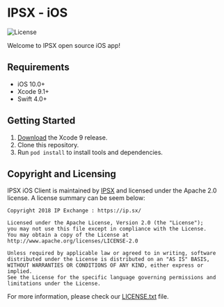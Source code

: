 # IPSX - iOS

![License](https://img.shields.io/hexpm/l/plug.svg)

Welcome to IPSX open source iOS app!

## Requirements

- iOS 10.0+
- Xcode 9.1+
- Swift 4.0+

## Getting Started

1. [Download](https://developer.apple.com/xcode/download/) the Xcode 9 release.
1. Clone this repository.
1. Run `pod install` to install tools and dependencies.

## Copyright and Licensing

IPSX iOS Client is maintained by [IPSX](https://ip.sx/) and licensed under the Apache 2.0 license. A license summary can be seem below:

```
Copyright 2018 IP Exchange : https://ip.sx/

Licensed under the Apache License, Version 2.0 (the "License");
you may not use this file except in compliance with the License.
You may obtain a copy of the License at http://www.apache.org/licenses/LICENSE-2.0

Unless required by applicable law or agreed to in writing, software
distributed under the License is distributed on an "AS IS" BASIS,
WITHOUT WARRANTIES OR CONDITIONS OF ANY KIND, either express or implied.
See the License for the specific language governing permissions and
limitations under the License.
```

For more information, please check our [LICENSE.txt](./LICENSE)  file.


